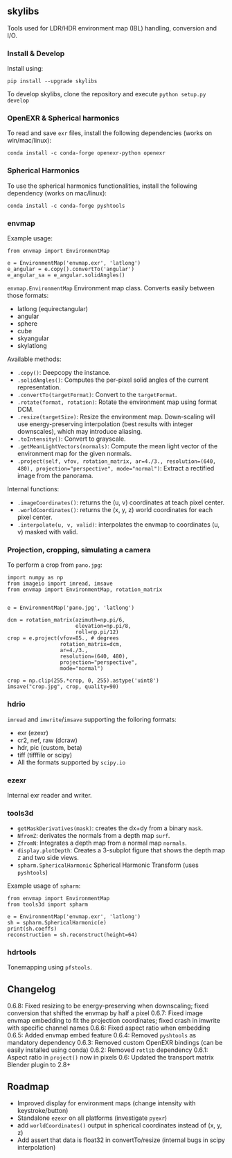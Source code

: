 ## skylibs

Tools used for LDR/HDR environment map (IBL) handling, conversion and I/O.


### Install & Develop

Install using:
```
pip install --upgrade skylibs
```

To develop skylibs, clone the repository and execute `python setup.py develop`


### OpenEXR & Spherical harmonics

To read and save `exr` files, install the following dependencies (works on win/mac/linux):

```
conda install -c conda-forge openexr-python openexr
```


### Spherical Harmonics

To use the spherical harmonics functionalities, install the following dependency (works on mac/linux):

```
conda install -c conda-forge pyshtools
```

### envmap

Example usage:
```
from envmap import EnvironmentMap

e = EnvironmentMap('envmap.exr', 'latlong')
e_angular = e.copy().convertTo('angular')
e_angular_sa = e_angular.solidAngles()
```

`envmap.EnvironmentMap` Environment map class. Converts easily between those formats:

- latlong (equirectangular)
- angular 
- sphere
- cube
- skyangular
- skylatlong

Available methods:

- `.copy()`: Deepcopy the instance.
- `.solidAngles()`: Computes the per-pixel solid angles of the current representation.
- `.convertTo(targetFormat)`: Convert to the `targetFormat`.
- `.rotate(format, rotation)`: Rotate the environment map using format DCM.
- `.resize(targetSize)`: Resize the environment map. Down-scaling will use energy-preserving interpolation (best results with integer downscales), which may introduce aliasing.
- `.toIntensity()`: Convert to grayscale.
- `.getMeanLightVectors(normals)`: Compute the mean light vector of the environment map for the given normals.
- `.project(self, vfov, rotation_matrix, ar=4./3., resolution=(640, 480), projection="perspective", mode="normal")`: Extract a rectified image from the panorama.

Internal functions:
- `.imageCoordinates()`: returns the (u, v) coordinates at teach pixel center.
- `.worldCoordinates()`: returns the (x, y, z) world coordinates for each pixel center.
- `.interpolate(u, v, valid)`: interpolates the envmap to coordinates (u, v) masked with valid.


### Projection, cropping, simulating a camera

To perform a crop from `pano.jpg`:

```
import numpy as np
from imageio import imread, imsave
from envmap import EnvironmentMap, rotation_matrix


e = EnvironmentMap('pano.jpg', 'latlong')

dcm = rotation_matrix(azimuth=np.pi/6,
                      elevation=np.pi/8,
                      roll=np.pi/12)
crop = e.project(vfov=85., # degrees
                 rotation_matrix=dcm,
                 ar=4./3.,
                 resolution=(640, 480),
                 projection="perspective",
                 mode="normal")

crop = np.clip(255.*crop, 0, 255).astype('uint8')
imsave("crop.jpg", crop, quality=90)
```

### hdrio

`imread` and `imwrite`/`imsave` supporting the folloring formats:

- exr (ezexr)
- cr2, nef, raw (dcraw)
- hdr, pic (custom, beta)
- tiff (tifffile or scipy)
- All the formats supported by `scipy.io`

### ezexr

Internal exr reader and writer.

### tools3d

- `getMaskDerivatives(mask)`: creates the dx+dy from a binary `mask`.
- `NfromZ`: derivates the normals from a depth map `surf`.
- `ZfromN`: Integrates a depth map from a normal map `normals`.
- `display.plotDepth`: Creates a 3-subplot figure that shows the depth map `Z` and two side views.
- `spharm.SphericalHarmonic` Spherical Harmonic Transform (uses `pyshtools`)


Example usage of `spharm`:
```
from envmap import EnvironmentMap
from tools3d import spharm

e = EnvironmentMap('envmap.exr', 'latlong')
sh = spharm.SphericalHarmonic(e)
print(sh.coeffs)
reconstruction = sh.reconstruct(height=64)
```

### hdrtools

Tonemapping using `pfstools`.


## Changelog

0.6.8: Fixed resizing to be energy-preserving when downscaling; fixed conversion that shifted the envmap by half a pixel
0.6.7: Fixed image envmap embedding to fit the projection coordinates; fixed crash in imwrite with specific channel names
0.6.6: Fixed aspect ratio when embedding
0.6.5: Added envmap embed feature
0.6.4: Removed `pyshtools` as mandatory dependency
0.6.3: Removed custom OpenEXR bindings (can be easily installed using conda)
0.6.2: Removed `rotlib` dependency
0.6.1: Aspect ratio in `project()` now in pixels
0.6: Updated the transport matrix Blender plugin to 2.8+


## Roadmap

- Improved display for environment maps (change intensity with keystroke/button)
- Standalone `ezexr` on all platforms (investigate `pyexr`)
- add `worldCoordinates()` output in spherical coordinates instead of (x, y, z)
- Add assert that data is float32 in convertTo/resize (internal bugs in scipy interpolation)
